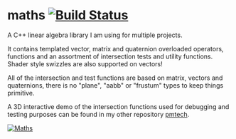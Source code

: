 
# maths [![Build Status](https://travis-ci.org/polymonster/maths.svg?branch=master)](https://travis-ci.org/polymonster/maths)
A C++ linear algebra library I am using for multiple projects. 

It contains templated vector, matrix and quaternion overloaded operators, functions and an assortment of intersection tests and utility functions. Shader style swizzles are also supported on vectors!

All of the intersection and test functions are based on matrix, vectors and quaternions, there is no "plane", "aabb" or "frustum" types to keep things primitive.

A 3D interactive demo of the intersection functions used for debugging and testing purposes can be found in my other repository [pmtech](https://github.com/polymonster/pmtech).

[![Maths](images/maths-functions.gif)](https://youtu.be/uR9lfvPL7eE)
